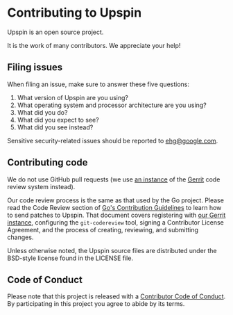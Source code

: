# Contributing to Upspin

Upspin is an open source project.

It is the work of many contributors. We appreciate your help!


## Filing issues

When filing an issue, make sure to answer these five questions:

1. What version of Upspin are you using?
2. What operating system and processor architecture are you using?
3. What did you do?
4. What did you expect to see?
5. What did you see instead?

Sensitive security-related issues should be reported to [ehg@google.com](mailto:ehg@google.com).


## Contributing code

We do not use GitHub pull requests
(we use [an instance](https://upspin-review.googlesource.com/) of the
[Gerrit](https://www.gerritcodereview.com/) code review system instead).

Our code review process is the same as that used by the Go project.
Please read the Code Review section of
[Go's Contribution Guidelines](https://golang.org/doc/contribute.html#Code_review)
to learn how to send patches to Upspin.
That document covers registering with
[our Gerrit instance]((https://upspin-review.googlesource.com/)),
configuring the `git-codereview` tool,
signing a Contributor License Agreement,
and the process of creating, reviewing, and submitting changes.

Unless otherwise noted, the Upspin source files are distributed under
the BSD-style license found in the LICENSE file.


## Code of Conduct

Please note that this project is released with a [Contributor Code of Conduct](CONDUCT.md).
By participating in this project you agree to abide by its terms.

